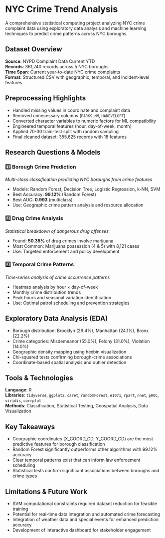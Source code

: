 # NYC Crime Trend Analysis 

A comprehensive statistical computing project analyzing NYC crime complaint data using exploratory data analysis and machine learning techniques to predict crime patterns across NYC boroughs.

## Dataset Overview

**Source**: NYPD Complaint Data Current YTD  
**Records**: 361,740 records across 5 NYC boroughs  
**Time Span**: Current year-to-date NYC crime complaints  
**Format**: Structured CSV with geographic, temporal, and incident-level features

## Preprocessing Highlights

- Handled missing values in coordinate and complaint data
- Removed unnecessary columns (`PARKS_NM`, `HADEVELOPT`) 
- Converted character variables to numeric factors for ML compatibility
- Engineered temporal features (hour, day-of-week, month)
- Applied 70-30 train-test split with random sampling
- Final cleaned dataset: 355,625 records with 18 features

## Research Questions & Models

### 1️⃣ **Borough Crime Prediction**
*Multi-class classification predicting NYC boroughs from crime features*

- Models: Random Forest, Decision Tree, Logistic Regression, k-NN, SVM
- Best Accuracy: **99.12%** (Random Forest)
- Best AUC: **0.993** (multiclass)
- Use: Geographic crime pattern analysis and resource allocation

### 2️⃣ **Drug Crime Analysis**
*Statistical breakdown of dangerous drug offenses*

- Found: **50.35%** of drug crimes involve marijuana
- Most Common: Marijuana possession (4 & 5) with 8,121 cases
- Use: Targeted enforcement and policy development

### 3️⃣ **Temporal Crime Patterns**
*Time-series analysis of crime occurrence patterns*

- Heatmap analysis by hour × day-of-week
- Monthly crime distribution trends
- Peak hours and seasonal variation identification
- Use: Optimal patrol scheduling and prevention strategies

## Exploratory Data Analysis (EDA)

- Borough distribution: Brooklyn (29.4%), Manhattan (24.1%), Bronx (22.2%)
- Crime categories: Misdemeanor (55.0%), Felony (31.0%), Violation (14.0%)
- Geographic density mapping using hexbin visualization
- Chi-squared tests confirming borough-crime associations
- Coordinate-based spatial analysis and outlier detection

## Tools & Technologies

**Language**: R  
**Libraries**: `tidyverse`, `ggplot2`, `caret`, `randomForest`, `e1071`, `rpart`, `nnet`, `pROC`, `viridis`, `corrplot`  
**Methods**: Classification, Statistical Testing, Geospatial Analysis, Data Visualization

## Key Takeaways

- Geographic coordinates (X_COORD_CD, Y_COORD_CD) are the most predictive features for borough classification
- Random Forest significantly outperforms other algorithms with 99.12% accuracy
- Clear temporal patterns exist that can inform law enforcement scheduling
- Statistical tests confirm significant associations between boroughs and crime types

## Limitations & Future Work

- SVM computational constraints required dataset reduction for feasible training
- Potential for real-time data integration and automated crime forecasting
- Integration of weather data and special events for enhanced prediction accuracy
- Development of interactive dashboard for stakeholder engagement
